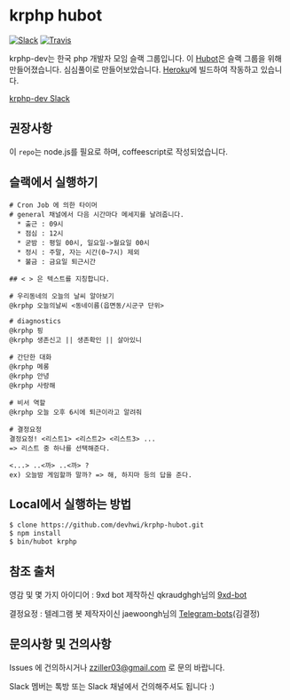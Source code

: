 # krphp hubot
[![Slack](https://img.shields.io/badge/Slack-krphp--dev-blue.svg)](https://krphp-dev.slack.com)
[![Travis](https://img.shields.io/travis/rust-lang/rust.svg)]()

krphp-dev는 한국 php 개발자 모임 슬랙 그룹입니다. 이 [Hubot][hubot]은 슬랙 그룹을 위해 만들어졌습니다. 심심풀이로 만들어보았습니다.
[Heroku][heroku]에 빌드하여 작동하고 있습니다.

[krphp-dev Slack][krphp-dev]

[heroku]: http://www.heroku.com
[hubot]: http://hubot.github.com
[krphp-dev]: https://krphp-dev.slack.com

## 권장사항

이 ```repo```는 node.js를 필요로 하며, coffeescript로 작성되었습니다.

## 슬랙에서 실행하기

```
# Cron Job 에 의한 타이머
# general 채널에서 다음 시간마다 메세지를 날려줍니다.
  * 출근 : 09시
  * 점심 : 12시
  * 굳밤 : 평일 00시, 일요일->월요일 00시
  * 정시 : 주말, 자는 시간(0~7시) 제외
  * 불금 : 금요일 퇴근시간

## < > 은 텍스트를 지칭합니다.

# 우리동네의 오늘의 날씨 알아보기
@krphp 오늘의날씨 <동네이름(읍면동/시군구 단위>

# diagnostics
@krphp 핑
@krphp 생존신고 || 생존확인 || 살아있니

# 간단한 대화
@krphp 메롱
@krphp 안녕
@krphp 사랑해

# 비서 역할
@krphp 오늘 오후 6시에 퇴근이라고 알려줘

# 결정요정
결정요정! <리스트1> <리스트2> <리스트3> ...
=> 리스트 중 하나를 선택해준다.

<...> ..<까> ..<까> ?
ex) 오늘밤 게임할까 말까? => 해, 하지마 등의 답을 준다.
```

## Local에서 실행하는 방법

```bash
$ clone https://github.com/devhwi/krphp-hubot.git
$ npm install
$ bin/hubot krphp
```

## 참조 출처

영감 및 몇 가지 아이디어 : 9xd bot 제작하신 qkraudghgh님의 [9xd-bot](https://github.com/qkraudghgh/9xd-bot)

결정요정 : 텔레그램 봇 제작자이신 jaewoongh님의 [Telegram-bots](https://github.com/jaewoongh/telegram-bots)(김결정)

## 문의사항 및 건의사항

Issues 에 건의하시거나 zziller03@gmail.com 로 문의 바랍니다.

Slack 멤버는 톡방 또는 Slack 채널에서 건의해주셔도 됩니다 :)
